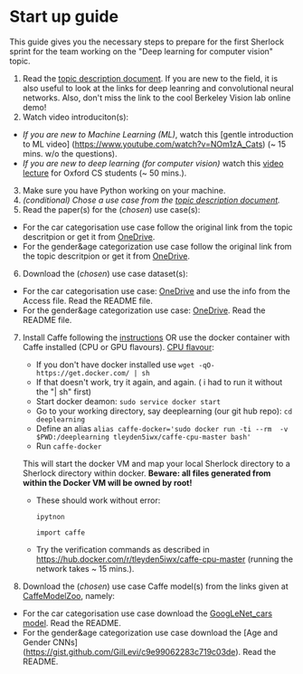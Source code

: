 # Start  up guide

This guide gives you the necessary steps to prepare for the first Sherlock sprint for the team
working on the "Deep  learning for computer vision" topic.

1. Read the [topic description document](https://github.com/NLeSC/Sherlock/blob/master/topics/deeplearning/deeplearning4computervision.md). If you are new to the field, it is also useful to look at the links for deep leanring and convolutional neural networks. Also, don't miss the link to the cool Berkeley Vision lab online demo!
2. Watch video introduciton(s):
  * *If you are new to Machine Learning (ML)*, watch this [gentle introduction to ML video] (https://www.youtube.com/watch?v=NOm1zA_Cats) (~ 15 mins. w/o the questions).
  * *If you are new to deep learning (for computer vision)* watch this [video lecture](https://www.youtube.com/watch?v=PlhFWT7vAEw) for Oxford CS students (~ 50 mins.).
3. Make sure you have Python working on your machine.
4. *(conditional) Chose a use case from the [topic description document](https://github.com/NLeSC/Sherlock/blob/master/topics/deeplearning/deeplearning4computervision.md).*
5. Read the paper(s) for the (*chosen*) use case(s): 
 * For the car categorisation use case follow the original link from the topic descritpion or get it from [OneDrive](https://nlesc-my.sharepoint.com/personal/e_ranguelova_esciencecenter_nl/Documents/Sherlock/DeepLearning4ComputerVision/Papers/CarCategorization.pdf). 
 * For the gender&age categorization use case follow the original link from the topic descritpion or get it from [OneDrive](https://nlesc-my.sharepoint.com/personal/e_ranguelova_esciencecenter_nl/Documents/Sherlock/DeepLearning4ComputerVision/Papers/CNN_AgeGenderEstimation.pdf).
6. Download the (*chosen*) use case dataset(s):
 * For the car categorisation use case: [OneDrive](https://nlesc-my.sharepoint.com/personal/e_ranguelova_esciencecenter_nl/Documents/Forms/All.aspx#InplviewHashaca49138-2f09-41f3-8065-eadee2b27c93=RootFolder%3D%252Fpersonal%252Fe%255Franguelova%255Fesciencecenter%255Fnl%252FDocuments%252FSherlock%252FDeepLearning4ComputerVision%252FDatasets%252FCompCars) and use the info from the Access file. Read the README file.
 * For the gender&age categorization use case: [OneDrive](https://nlesc-my.sharepoint.com/personal/e_ranguelova_esciencecenter_nl/Documents/Forms/All.aspx#InplviewHashaca49138-2f09-41f3-8065-eadee2b27c93=RootFolder%3D%252Fpersonal%252Fe%255Franguelova%255Fesciencecenter%255Fnl%252FDocuments%252FSherlock%252FDeepLearning4ComputerVision%252FDatasets%252FAdienceFaces). Read the README file.
7. Install Caffe following the [instructions](http://caffe.berkeleyvision.org/installation.html)
OR use the docker container with Caffe installed (CPU or GPU flavours). [CPU flavour](https://hub.docker.com/r/tleyden5iwx/caffe-cpu-master/): 
     * If you don't have docker installed use  `wget -qO- https://get.docker.com/ | sh`
     * If that doesn't work, try it again, and again. ( i had to run it without the "| sh" first)
     * Start docker deamon: `sudo service docker start`
     * Go to your working directory, say deeplearning (our git hub repo): `cd deeplearning`
     * Define an alias `alias caffe-docker='sudo docker run -ti --rm  -v $PWD:/deeplearning tleyden5iwx/caffe-cpu-master bash'`
     * Run `caffe-docker`
     
    This will start the docker VM and map your local Sherlock directory to a Sherlock directory within docker. **Beware: all files generated from within the Docker VM will be owned by root!**
    * These should work without error:
    
         `ipytnon`

         `import caffe`
         
    * Try the verification commands as described in https://hub.docker.com/r/tleyden5iwx/caffe-cpu-master (running the network takes ~ 15 mins.).
8. Download the (*chosen*) use case Caffe model(s) from the links given at [CaffeModelZoo](https://github.com/BVLC/caffe/wiki/Model-Zoo), namely:
  * For the car categorisation use case download the [GoogLeNet_cars model](https://gist.github.com/bogger/b90eb88e31cd745525ae). Read the README.
 *  For the gender&age categorization use case download the [Age and Gender CNNs] (https://gist.github.com/GilLevi/c9e99062283c719c03de). Read the README.
